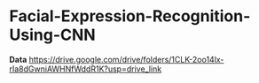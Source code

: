 # Facial-Expression-Recognition-Using-CNN
**Data**
https://drive.google.com/drive/folders/1CLK-2oo14lx-rIa8dGwniAWHNfWddR1K?usp=drive_link
